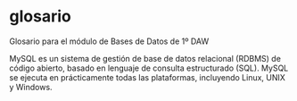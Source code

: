 # glosario
Glosario para el módulo de Bases de Datos de 1º DAW

MySQL es un sistema de gestión de base de datos relacional (RDBMS) de código abierto, basado en lenguaje de consulta estructurado (SQL). MySQL se ejecuta en prácticamente todas las plataformas, incluyendo Linux, UNIX y Windows.
